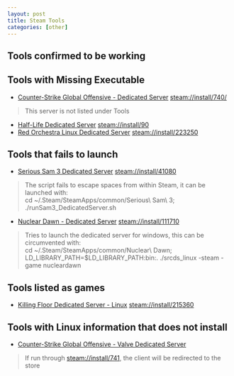 ```yaml
---
layout: post
title: Steam Tools
categories: [other]
---
```


Tools confirmed to be working
-----------------------------


Tools with Missing Executable
-----------------------------
- [Counter-Strike Global Offensive - Dedicated Server]() [steam://install/740/](steam://install/)
> This server is not listed under Tools  
- [Half-Life Dedicated Server]() [steam://install/90](steam://install/90)
- [Red Orchestra Linux Dedicated Server]() [steam://install/223250](steam://install/223250)

Tools that fails to launch
--------------------------
- [Serious Sam 3 Dedicated Server]() [steam://install/41080](steam://install/41080)
> The script fails to escape spaces from within Steam, it can be launched with:  
> cd ~/.Steam/SteamApps/common/Serious\ Sam\ 3; ./runSam3_DedicatedServer.sh  
- [Nuclear Dawn - Dedicated Server]() [steam://install/111710](steam://install/111710)
> Tries to launch the dedicated server for windows, this can be circumvented with:  
> cd ~/.Steam/SteamApps/common/Nuclear\ Dawn; LD_LIBRARY_PATH=$LD_LIBRARY_PATH:bin:. ./srcds_linux  -steam -game nucleardawn

Tools listed as games
---------------------
- [Killing Floor Dedicated Server - Linux]() [steam://install/215360](steam://install/215360)

Tools with Linux information that does not install
--------------------------------------------------
- [Counter-Strike Global Offensive - Valve Dedicated Server]()
> If run through [steam://install/741](steam://install/741), the client will be redirected to the store
